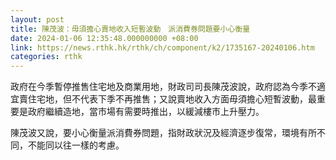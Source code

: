 ```yaml
---
layout: post
title: 陳茂波：毋須擔心賣地收入短暫波動　派消費券問題要小心衡量
date: 2024-01-06 12:35:48.000000000 +08:00
link: https://news.rthk.hk/rthk/ch/component/k2/1735167-20240106.htm
categories: rthk
---
```


政府在今季暫停推售住宅地及商業用地，財政司司長陳茂波說，政府認為今季不適宜賣住宅地，但不代表下季不再推售；又說賣地收入方面毋須擔心短暫波動，最重要是政府繼續造地，當市場有需要時推出，以緩減樓市上升壓力。

陳茂波又說，要小心衡量派消費券問題，指財政狀況及經濟逐步復常，環境有所不同，不能同以往一樣的考慮。
